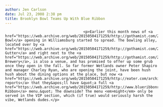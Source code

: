 ```yaml
---
author: Jen Carlson
date: Jul 23, 2008 2:38 pm
title: Brooklyn Bowl Teams Up With Blue Ribbon
---
```


	
										<p>Earlier this month news of <a href="https://web.archive.org/web/20150504171259/http://gothamist.com/2008/07/10/rock_n_bowl_in_williamsburg.php">Brooklyn Bowl</a> opening in Williamsburg started to spread. The bowling alley, located over by <a href="https://web.archive.org/web/20150504171259/http://gothamist.com/2007/09/12/the_gutter.php">The Gutter</a> and right next to the <a href="https://web.archive.org/web/20150504171259/http://gothamist.com/2008/07/20/hard_for_brooklyn_brewery_to_find_a.php">Brooklyn Brewery</a>, is also a venue, and has promised to offer up some grub once they open in the fall. So far former Wetlands owner Peter Shapiro and manager Charley Ryan, who are opening the joint, have been hush hush about the dining options at the place, but now <a href="https://web.archive.org/web/20150504171259/http://eater.com/archives/2008/07/blue_ribbon_to_operate_in_brooklyn_bowl.php">Eater reports</a> that they&apos;ll have &quot;a full <a href="https://web.archive.org/web/20150504171259/http://www.blueribbonrestaurants.com/">Blue Ribbon</a> menu.&quot; The downside? The menu <em>might</em> only be served in the VIP section, which (if true) would seriously harsh the vibe, Wetlands dudes.</p>					
										
									
				